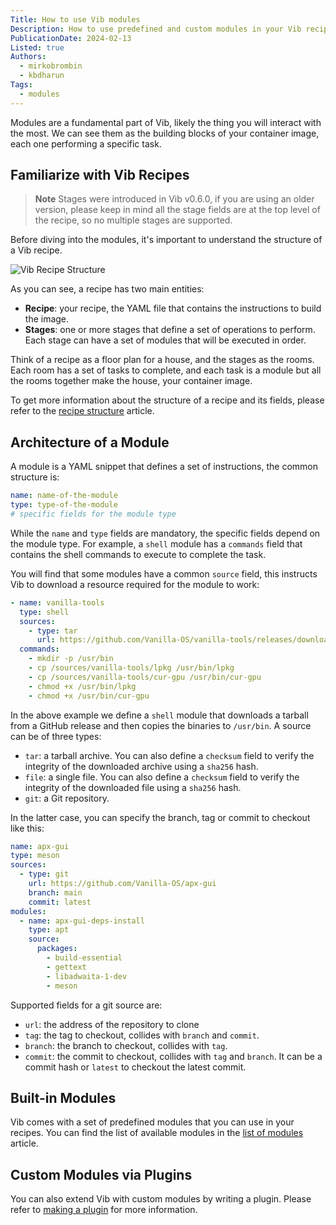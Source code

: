 ```yaml
---
Title: How to use Vib modules
Description: How to use predefined and custom modules in your Vib recipes.
PublicationDate: 2024-02-13
Listed: true
Authors:
  - mirkobrombin
  - kbdharun
Tags:
  - modules
---
```


Modules are a fundamental part of Vib, likely the thing you will interact with the most. We can see them as the building blocks of your container image, each one performing a specific task.

## Familiarize with Vib Recipes

> **Note**
> Stages were introduced in Vib v0.6.0, if you are using an older version, please keep in mind all the stage fields are at the top level of the recipe, so no multiple stages are supported.

Before diving into the modules, it's important to understand the structure of a Vib recipe.

![Vib Recipe Structure](https://raw.githubusercontent.com/Vanilla-OS/Vib/main/docs/uploads/vib-recipe-structure.png)

As you can see, a recipe has two main entities:

- **Recipe**: your recipe, the YAML file that contains the instructions to build the image.
- **Stages**: one or more stages that define a set of operations to perform. Each stage can have a set of modules that will be executed in order.

Think of a recipe as a floor plan for a house, and the stages as the rooms. Each room has a set of tasks to complete, and each task is a module but all the rooms together make the house, your container image.

To get more information about the structure of a recipe and its fields, please refer to the [recipe structure](/vib/en/recipe-structure) article.

## Architecture of a Module

A module is a YAML snippet that defines a set of instructions, the common structure is:

```yml
name: name-of-the-module
type: type-of-the-module
# specific fields for the module type
```

While the `name` and `type` fields are mandatory, the specific fields depend on the module type. For example, a `shell` module has a `commands` field that contains the shell commands to execute to complete the task.

You will find that some modules have a common `source` field, this instructs Vib to download a resource required for the module to work:

```yml
- name: vanilla-tools
  type: shell
  sources:
    - type: tar
      url: https://github.com/Vanilla-OS/vanilla-tools/releases/download/continuous/vanilla-tools.tar.gz
  commands:
    - mkdir -p /usr/bin
    - cp /sources/vanilla-tools/lpkg /usr/bin/lpkg
    - cp /sources/vanilla-tools/cur-gpu /usr/bin/cur-gpu
    - chmod +x /usr/bin/lpkg
    - chmod +x /usr/bin/cur-gpu
```

In the above example we define a `shell` module that downloads a tarball from a GitHub release and then copies the binaries to `/usr/bin`. A source can be of three types:

- `tar`: a tarball archive. You can also define a `checksum` field to verify the integrity of the downloaded archive using a `sha256` hash.
- `file`: a single file. You can also define a `checksum` field to verify the integrity of the downloaded file using a `sha256` hash.
- `git`: a Git repository.

In the latter case, you can specify the branch, tag or commit to checkout like this:

```yaml
name: apx-gui
type: meson
sources:
  - type: git
	url: https://github.com/Vanilla-OS/apx-gui
	branch: main
	commit: latest
modules:
  - name: apx-gui-deps-install
    type: apt
    source:
      packages:
        - build-essential
        - gettext
        - libadwaita-1-dev
        - meson
```

Supported fields for a git source are:

- `url`: the address of the repository to clone
- `tag`: the tag to checkout, collides with `branch` and `commit`.
- `branch`: the branch to checkout, collides with `tag`.
- `commit`: the commit to checkout, collides with `tag` and `branch`. It can be a commit hash or `latest` to checkout the latest commit.

## Built-in Modules

Vib comes with a set of predefined modules that you can use in your recipes. You can find the list of available modules in the [list of modules](/vib/en/built-in-modules) article.

## Custom Modules via Plugins

You can also extend Vib with custom modules by writing a plugin. Please refer to [making a plugin](/vib/en/make-plugin) for more information.
